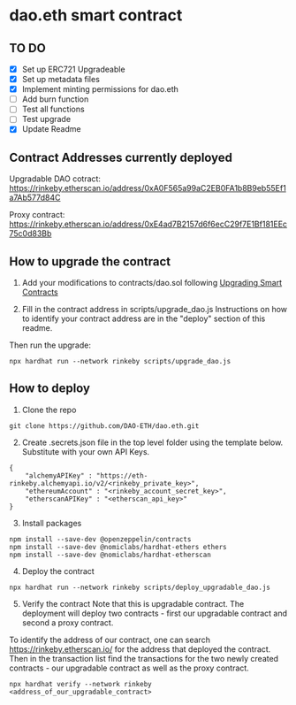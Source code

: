 # dao.eth smart contract

## TO DO
- [x] Set up ERC721 Upgradeable
- [x] Set up metadata files
- [x] Implement minting permissions for dao.eth
- [ ] Add burn function
- [ ] Test all functions
- [ ] Test upgrade
- [x] Update Readme

## Contract Addresses currently deployed
Upgradable DAO cotract:
https://rinkeby.etherscan.io/address/0xA0F565a99aC2EB0FA1b8B9eb55Ef1a7Ab577d84C

Proxy contract:
https://rinkeby.etherscan.io/address/0xE4ad7B2157d6f6ecC29f7E1Bf181EEc75c0d83Bb

## How to upgrade the contract
1. Add your modifications to contracts/dao.sol following [Upgrading Smart Contracts](https://docs.openzeppelin.com/learn/upgrading-smart-contracts)

2. Fill in the contract address in scripts/upgrade_dao.js 
Instructions on how to identify your contract address are in the "deploy" section of this readme. 

Then run the upgrade:
```
npx hardhat run --network rinkeby scripts/upgrade_dao.js
```

## How to deploy
1. Clone the repo
```
git clone https://github.com/DAO-ETH/dao.eth.git
```

2. Create .secrets.json file in the top level folder using the template below. Substitute with your own API Keys. 
```
{
    "alchemyAPIKey" : "https://eth-rinkeby.alchemyapi.io/v2/<rinkeby_private_key>",
    "ethereumAccount" : "<rinkeby_account_secret_key>",
    "etherscanAPIKey" : "<etherscan_api_key>"
}
```

3. Install packages
```
npm install --save-dev @openzeppelin/contracts
npm install --save-dev @nomiclabs/hardhat-ethers ethers
npm install --save-dev @nomiclabs/hardhat-etherscan
```

4. Deploy the contract
```
npx hardhat run --network rinkeby scripts/deploy_upgradable_dao.js
```
5. Verify the contract
Note that this is upgradable contract. The deployment will deploy two contracts - first our upgradable contract and second a proxy contract. 

To identify the address of our contract, one can search https://rinkeby.etherscan.io/ for the address that deployed the contract. Then in the transaction list find the transactions for the two newly created contracts - our upgradable contract as well as the proxy contract.

```
npx hardhat verify --network rinkeby <address_of_our_upgradable_contract>
```


